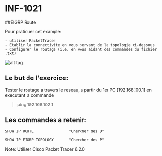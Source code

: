 # INF-1021

##EIGRP Route

Pour pratiquer cet example:
```
- utiliser PacketTracer
- Etablir la connectivite en vous servant de la topologie ci-dessous
- Configurer le routage (i.e. en vous aidant des commandes du fichier .txt)
```

![alt tag](https://github.com/setrar/INF-1023/blob/master/5.EIGRPRoute/EIGRPRoute.png)

## Le but de l'exercice:

Tester le routage a travers le reseau, a partir du 1er PC [192.168.100.1] en executant la commande

> ping 192.168.102.1 

## Les commandes a retenir:

```
SHOW IP ROUTE                "Chercher des D"

SHOW IP EIGRP TOPOLOGY       "Chercher des P"
```

Note: Utiliser Cisco Packet Tracer 6.2.0
